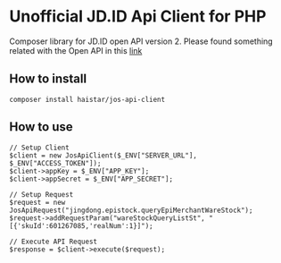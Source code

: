 # Unofficial JD.ID Api Client for PHP

Composer library for JD.ID open API version 2. Please found something related with the Open API in this [link](https://jos.jd.id/home/home#/doc/api/16/96/jingdong.seller.order.sendGoodsOpenApi)

## How to install

`composer install haistar/jos-api-client`

## How to use
```
// Setup Client
$client = new JosApiClient($_ENV["SERVER_URL"], $_ENV["ACCESS_TOKEN"]);
$client->appKey = $_ENV["APP_KEY"];
$client->appSecret = $_ENV["APP_SECRET"];

// Setup Request
$request = new JosApiRequest("jingdong.epistock.queryEpiMerchantWareStock");
$request->addRequestParam("wareStockQueryListSt", "[{'skuId':601267085,'realNum':1}]");

// Execute API Request
$response = $client->execute($request);
```